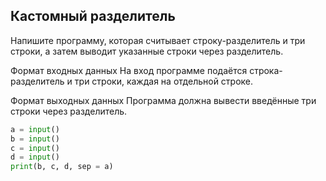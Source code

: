## Кастомный разделитель
Напишите программу, которая считывает строку-разделитель и три строки, а затем выводит указанные строки через разделитель.

Формат входных данных
На вход программе подаётся строка-разделитель и три строки, каждая на отдельной строке.

Формат выходных данных
Программа должна вывести введённые три строки через разделитель.

```python
a = input()
b = input()
c = input()
d = input()
print(b, c, d, sep = a)
```